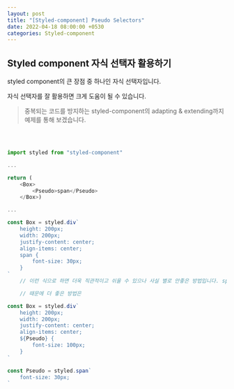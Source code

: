 ```yaml
---
layout: post
title: "[Styled-component] Pseudo Selectors"
date: 2022-04-18 08:00:00 +0530
categories: Styled-component
---
```


## Styled component 자식 선택자 활용하기

styled component의 큰 장점 중 하나인 자식 선택자입니다.

자식 선택자를 잘 활용하면 크게 도움이 될 수 있습니다.

> 중복되는 코드를 방지하는 styled-component의 adapting & extending까지 예제를 통해 보겠습니다.

<br>

```javascript

import styled from "styled-component"

...

return (
    <Box>
        <Pseudo>span</Pseudo>
    </Box>)

...

const Box = styled.div`
    height: 200px;
    width: 200px;
    justify-content: center;
    align-items: center;
    span {
        font-size: 30px;
    }
`
    // 이런 식으로 하면 더욱 직관적이고 쉬울 수 있으나 사실 별로 안좋은 방법입니다. span 태그가 바뀐다면 코드를 다시 바꾸어 주어야 하기 때문이죠.

    // 때문에 더 좋은 방법은

const Box = styled.div`
    height: 200px;
    width: 200px;
    justify-content: center;
    align-items: center;
    ${Pseudo} {
        font-size: 100px;
    }
`

const Pseudo = styled.span`
    font-size: 30px;
`

```
